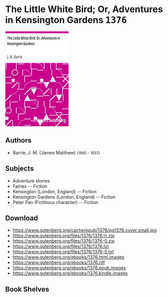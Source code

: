 # The Little White Bird; Or, Adventures in Kensington Gardens <kbd>1376</kbd>

![](./cover.medium.jpg "")

## Authors


 - Barrie, J. M. (James Matthew) <small>(1860 - 1937)</small>

## Subjects


 - Adventure stories
 - Fairies -- Fiction
 - Kensington (London, England) -- Fiction
 - Kensington Gardens (London, England) -- Fiction
 - Peter Pan (Fictitious character) -- Fiction

## Download


 - https://www.gutenberg.org/cache/epub/1376/pg1376.cover.small.jpg
 - https://www.gutenberg.org/files/1376/1376-h.zip
 - https://www.gutenberg.org/files/1376/1376-0.zip
 - https://www.gutenberg.org/files/1376/1376.txt
 - https://www.gutenberg.org/files/1376/1376-0.txt
 - https://www.gutenberg.org/ebooks/1376.html.images
 - https://www.gutenberg.org/ebooks/1376.rdf
 - https://www.gutenberg.org/ebooks/1376.epub.images
 - https://www.gutenberg.org/ebooks/1376.kindle.images

## Book Shelves


